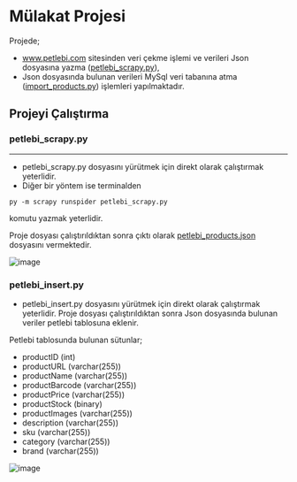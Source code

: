 # Mülakat Projesi

Projede;
- www.petlebi.com sitesinden veri çekme işlemi ve verileri Json dosyasına yazma ([petlebi_scrapy.py](https://github.com/rumeysaustun/MulakatProjesi/blob/main/petlebi_scrapy.py)),
- Json dosyasında bulunan verileri MySql veri tabanına atma ([import_products.py](https://github.com/rumeysaustun/MulakatProjesi/blob/main/import_products.py))
işlemleri yapılmaktadır.

## Projeyi Çalıştırma 

### petlebi_scrapy.py
------------------------
- petlebi_scrapy.py dosyasını yürütmek için direkt olarak çalıştırmak yeterlidir.
- Diğer bir yöntem ise terminalden

```
py -m scrapy runspider petlebi_scrapy.py
```
komutu yazmak yeterlidir. 

Proje dosyası çalıştırıldıktan sonra çıktı olarak [petlebi_products.json](https://github.com/rumeysaustun/MulakatProjesi/blob/main/petlebi_products.json) dosyasını vermektedir.

![image](https://github.com/rumeysaustun/MulakatProjesi/assets/59111328/2ebd4002-2cc3-49dc-ac07-edd691004ee8)

### petlebi_insert.py
- petlebi_insert.py dosyasını yürütmek için direkt olarak çalıştırmak yeterlidir.
Proje dosyası çalıştırıldıktan sonra Json dosyasında bulunan veriler petlebi tablosuna eklenir.

 Petlebi tablosunda bulunan sütunlar;
 - productID (int)
 - productURL (varchar(255))
 - productName (varchar(255))
 - productBarcode (varchar(255))
 - productPrice (varchar(255))
 - productStock (binary)
 - productImages (varchar(255))
 - description (varchar(255))
 - sku (varchar(255))
 - category (varchar(255))
 - brand (varchar(255))

![image](https://github.com/rumeysaustun/MulakatProjesi/assets/59111328/a9913118-d9e7-4269-b8c1-f5f5ce937c94)






  
